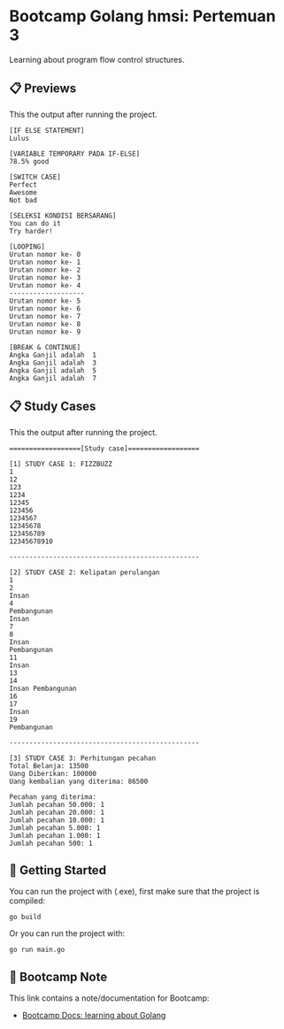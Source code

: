 # Bootcamp Golang hmsi: Pertemuan 3
Learning about program flow control structures.

## 📋 Previews
This the output after running the project.

    [IF ELSE STATEMENT]
    Lulus

    [VARIABLE TEMPORARY PADA IF-ELSE]
    78.5% good

    [SWITCH CASE]
    Perfect
    Awesome
    Not bad

    [SELEKSI KONDISI BERSARANG]
    You can do it
    Try harder!

    [LOOPING]
    Urutan nomor ke- 0
    Urutan nomor ke- 1
    Urutan nomor ke- 2
    Urutan nomor ke- 3
    Urutan nomor ke- 4
    -------------------
    Urutan nomor ke- 5
    Urutan nomor ke- 6
    Urutan nomor ke- 7
    Urutan nomor ke- 8
    Urutan nomor ke- 9

    [BREAK & CONTINUE]
    Angka Ganjil adalah  1
    Angka Ganjil adalah  3
    Angka Ganjil adalah  5
    Angka Ganjil adalah  7

## 📋 Study Cases
This the output after running the project.

    ==================[Study case]==================

    [1] STUDY CASE 1: FIZZBUZZ
    1
    12
    123
    1234
    12345
    123456
    1234567
    12345678
    123456789
    12345678910

    ------------------------------------------------

    [2] STUDY CASE 2: Kelipatan perulangan
    1
    2
    Insan
    4
    Pembangunan
    Insan
    7
    8
    Insan
    Pembangunan
    11
    Insan
    13
    14
    Insan Pembangunan
    16
    17
    Insan
    19
    Pembangunan

    ------------------------------------------------

    [3] STUDY CASE 3: Perhitungan pecahan
    Total Belanja: 13500
    Uang Diberikan: 100000
    Uang kembalian yang diterima: 86500

    Pecahan yang diterima:
    Jumlah pecahan 50.000: 1
    Jumlah pecahan 20.000: 1
    Jumlah pecahan 10.000: 1
    Jumlah pecahan 5.000: 1
    Jumlah pecahan 1.000: 1
    Jumlah pecahan 500: 1

## 🧪 Getting Started
You can run the project with (.exe), first make sure that the project is compiled:

    go build

Or you can run the project with:

    go run main.go

## 📝 Bootcamp Note
This link contains a note/documentation for Bootcamp:
- [Bootcamp Docs: learning about Golang](https://drive.google.com/drive/folders/14fco3zw_Yt2DDrUZKvif-5nai9nUFooC?usp=sharing)
